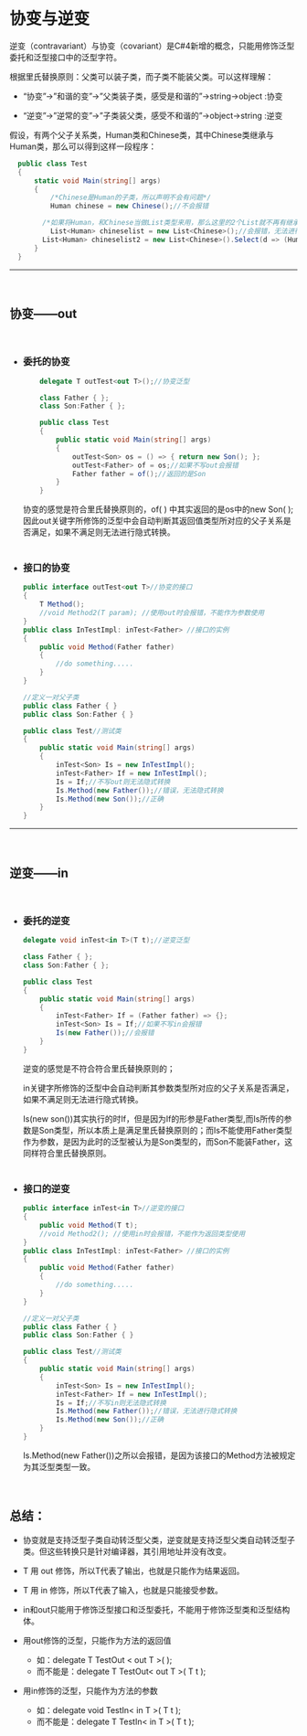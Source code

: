 # 协变与逆变

逆变（contravariant）与协变（covariant）是C#4新增的概念，只能用修饰泛型委托和泛型接口中的泛型字符。

根据里氏替换原则：父类可以装子类，而子类不能装父类。可以这样理解：

* “协变”->”和谐的变”->”父类装子类，感受是和谐的”->string->object :协变

* “逆变”->”逆常的变”->”子类装父类，感受不和谐的”->object->string :逆变


假设，有两个父子关系类，Human类和Chinese类，其中Chinese类继承与Human类，那么可以得到这样一段程序：

  ```C#
    public class Test
    {
    	static void Main(string[] args)
    	{
    		/*Chinese是Human的子类，所以声明不会有问题*/
			Human chinese = new Chinese();//不会报错

          /*如果将Human，和Chinese当做List类型来用，那么这里的2个List就不再有继承关系。没有继承关系在声明的时候就会出错。*/
			List<Human> chineselist = new List<Chinese>();//会报错，无法进行隐式转换
          List<Human> chineselist2 = new List<Chinese>().Select(d => (Human)d).ToList();//否则需要这样进行转换
		}
    }
  ```
</pre>

---

</br>

  ## 协变——out
</br>

  * ### 委托的协变
    ```C#
        delegate T outTest<out T>();//协变泛型

        class Father { };
        class Son:Father { };

        public class Test
        {
            public static void Main(string[] args)
            {
                outTest<Son> os = () => { return new Son(); };
                outTest<Father> of = os;//如果不写out会报错
                Father father = of();//返回的是Son
            }
        }
    ```
    协变的感觉是符合里氏替换原则的，of( ) 中其实返回的是os中的new Son( );因此out关键字所修饰的泛型中会自动判断其返回值类型所对应的父子关系是否满足，如果不满足则无法进行隐式转换。
    </br>
    </br>
  * ### 接口的协变
    ```C#
    public interface outTest<out T>//协变的接口
    {
        T Method();
        //void Method2(T param); //使用out时会报错，不能作为参数使用
    }
    public class InTestImpl: inTest<Father> //接口的实例
    {
        public void Method(Father father)
        {
            //do something.....
        }
    }

    //定义一对父子类
    public class Father { }
    public class Son:Father { }

    public class Test//测试类
    {
        public static void Main(string[] args)
        {
            inTest<Son> Is = new InTestImpl();
            inTest<Father> If = new InTestImpl();
            Is = If;//不写out则无法隐式转换
            Is.Method(new Father());//错误，无法隐式转换
            Is.Method(new Son());//正确
        }
    }
    ```


---

</br>

  ## 逆变——in
</br>

  * ### 委托的逆变
    ```C#
    delegate void inTest<in T>(T t);//逆变泛型

    class Father { };
    class Son:Father { };

    public class Test
    {
        public static void Main(string[] args)
        {
            inTest<Father> If = (Father father) => {};
            inTest<Son> Is = If;//如果不写in会报错
            Is(new Father());//会报错
        }
    }
    ```
    逆变的感觉是不符合符合里氏替换原则的；
    
    in关键字所修饰的泛型中会自动判断其参数类型所对应的父子关系是否满足，如果不满足则无法进行隐式转换。

    Is(new son())其实执行的时If，但是因为If的形参是Father类型,而Is所传的参数是Son类型，所以本质上是满足里氏替换原则的；而Is不能使用Father类型作为参数，是因为此时的泛型被认为是Son类型的，而Son不能装Father，这同样符合里氏替换原则。
    </br>
    </br>
  * ### 接口的逆变
    ```C#
    public interface inTest<in T>//逆变的接口
    {
        public void Method(T t);
        //void Method2(); //使用in时会报错，不能作为返回类型使用
    }
    public class InTestImpl: inTest<Father> //接口的实例
    {
        public void Method(Father father)
        {
            //do something.....
        }
    }

    //定义一对父子类
    public class Father { }
    public class Son:Father { }

    public class Test//测试类
    {
        public static void Main(string[] args)
        {
            inTest<Son> Is = new InTestImpl();
            inTest<Father> If = new InTestImpl();
            Is = If;//不写in则无法隐式转换
            Is.Method(new Father());//错误，无法进行隐式转换
            Is.Method(new Son());//正确
        }
    }
    ```
    Is.Method(new Father())之所以会报错，是因为该接口的Method方法被规定为其泛型类型一致。
</br>

## 总结：
* 协变就是支持泛型子类自动转泛型父类，逆变就是支持泛型父类自动转泛型子类。但这些转换只是针对编译器，其引用地址并没有改变。
* T 用 out 修饰，所以T代表了输出，也就是只能作为结果返回。
* T 用 in 修饰，所以T代表了输入，也就是只能接受参数。
* in和out只能用于修饰泛型接口和泛型委托，不能用于修饰泛型类和泛型结构体。

* 用out修饰的泛型，只能作为方法的返回值
    
    * 如：delegate T TestOut < out T >( );
    * 而不能是：delegate T TestOut< out T >( T t );

* 用in修饰的泛型，只能作为方法的参数
    * 如：delegate void TestIn< in T >( T t );
    * 而不能是：delegate T TestIn< in T >( T t );